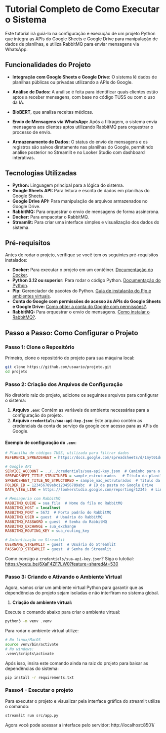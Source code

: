 # Tutorial Completo de Como Executar o Sistema

Este tutorial irá guiá-lo na configuração e execução de um projeto Python que integra as APIs do Google Sheets e Google Drive para manipulação de dados de planilhas, e utiliza RabbitMQ para enviar mensagens via WhatsApp.

## Funcionalidades do Projeto

- **Integração com Google Sheets e Google Drive:** O sistema lê dados de planilhas públicas ou privadas utilizando a APIs do Google.

- **Análise de Dados:** A análise é feita para identificar quais clientes estão aptos a receber mensagens, com base no código TUSS ou com o uso da IA.

- **BioBERT**, que analisa receitas médicas.

- **Envio de Mensagens via WhatsApp:** Após a filtragem, o sistema envia mensagens aos clientes aptos utilizando RabbitMQ para orquestrar o processo de envio.

- **Armazenamento de Dados:** O status do envio de mensagens e os registros são salvos diretamente nas planilhas do Google, permitindo análise posterior no Streamlit e no Looker Studio com dashboard interativas.

## Tecnologias Utilizadas

- **Python:** Linguagem principal para a lógica do sistema.
- **Google Sheets API:** Para leitura e escrita de dados em planilhas do Google Sheets.
- **Google Drive API:** Para manipulação de arquivos armazenados no Google Drive.
- **RabbitMQ:** Para orquestrar o envio de mensagens de forma assíncrona.
- **Docker:** Para empacotar o RabbitMQ.
- **Streamlit:** Para criar uma interface simples e visualização dos dados do sistema.

## Pré-requisitos

Antes de rodar o projeto, verifique se você tem os seguintes pré-requisitos instalados:

- **Docker:** Para executar o projeto em um contêiner. [Documentação do Docker](https://docs.docker.com/get-started/).
- **Python 3.12 ou superior:** Para rodar o código Python. [Documentação do Python](https://docs.python.org/pt-br/3/).
- **Pip:** Gerenciador de pacotes do Python. [Guia de instalação do Pip e ambientes virtuais](https://packaging.python.org/pt-br/latest/guides/installing-using-pip-and-virtual-environments/).
- **Conta do Google com permissões de acesso às APIs do Google Sheets e Google Drive:** [Como obter a conta do Google com permissões?](https://youtu.be/6XaF4ZF7LW0?feature=shared&t=530).
- **RabbitMQ:** Para orquestrar o envio de mensagens. [Como instalar o RabbitMQ?](https://youtu.be/6XaF4ZF7LW0?feature=shared&t=530).

## Passo a Passo: Como Configurar o Projeto

### Passo 1: Clone o Repositório

Primeiro, clone o repositório do projeto para sua máquina local:

```bash
git clone https://github.com/usuario/projeto.git
cd projeto
```
### Passo 2: Criação dos Arquivos de Configuração

No diretório raiz do projeto, adicione os seguintes arquivos para configurar o sistema:

1. **Arquivo `.env`**: Contém as variáveis de ambiente necessárias para a configuração do projeto.
2. **Arquivo `credentials/sua-api-key.json`**: Este arquivo contém as credenciais da conta de serviço da google com acesso para as APIs do Google.

#### Exemplo de configuração do `.env`:

```ini
# Planilha de códigos TUSS, utilizada para filtrar dados
REFERENCE_SPREADSHEET = https://docs.google.com/spreadsheets/d/1myt01dskR0tjmNSCLgM5bigshHsJNsUzxyFIbMTUA_M/export?format=csv

# Google API
SERVICE_ACCOUNT = ../../credentials/sua-api-key.json  # Caminho para o arquivo de credenciais
SPREADSHEET_TITLE_STRUCTURED = sample_estruturados   # Título da planilha de dados estruturados
SPREADSHEET_TITLE_NO_STRUCTURED = sample_nao_estruturados  # Título da planilha de dados não estruturados
FOLDER_ID = 123456789abc123456789abc  # ID da pasta no Google Drive
DATA_VIEW_LINK = https://lookerstudio.google.com/reporting/12345  # Link da dashboard do Looker Studio

# Mensageria com RabbitMQ
RABBITMQ_QUEUE = sua_fila  # Nome da fila no RabbitMQ
RABBITMQ_HOST = localhost
RABBITMQ_PORT = 5672  # Porta padrão do RabbitMQ
RABBITMQ_USER = guest  # Usuário do RabbitMQ
RABBITMQ_PASSWORD = guest  # Senha do RabbitMQ
RABBITMQ_EXCHANGE = sua_exchange
RABBITMQ_ROUTING_KEY = sua_routing_key

# Autenticação no Streamlit
USERNAME_STREAMLIT = guest  # Usuário do Streamlit
PASSWORD_STREAMLIT = guest  # Senha do Streamlit
```
Como consigo a `credentials/sua-api-key.json`? Siga o tutotial: https://youtu.be/6XaF4ZF7LW0?feature=shared&t=530

### Passo 3: Criando e Ativando o Ambiente Virtual

Agora, vamos criar um ambiente virtual Python para garantir que as dependências do projeto sejam isoladas e não interfiram no sistema global.

1. **Criação do ambiente virtual:**

Execute o comando abaixo para criar o ambiente virtual:
```bash
python3 -m venv .venv
```
Para rodar o ambiente virtual utilize:
``` bash
# No linux/MacOS
source venv/bin/activate
# No windows:
.venv\Scripts\activate

```
Após isso, insira este comando ainda na raiz do projeto para baixar as dependências do sistema:

``` bash
pip install -r requirements.txt
```

### Passo4 - Executar o projeto
Para executar o projeto e visualizar pela interface gráfica do streamlit utilize o comando:
``` bash
streamlit run src/app.py
```
Agora você pode acessar a interface pelo servidor: http://localhost:8501/


